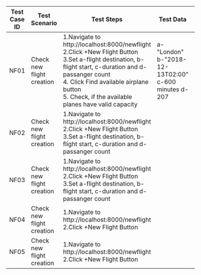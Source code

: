| Test Case ID | Test Scenario | Test Steps | Test Data | Expected Result | Actual Result | Status|
|---|---|---|---|---|---|---|
|NF01| Check new flight creation| 1.Navigate to http://localhost:8000/newflight <br> 2.Click +New Flight Button <br> 3.Set a-flight destination, b-flight start, c-duration and d-passanger count <br> 4. Click Find available airplane button <br> 5. Check, if the available planes have valid capacity | a-"London" b-"2018-12-13T02:00" c-600 minutes d-207 |
|NF02| Check new flight creation| 1.Navigate to http://localhost:8000/newflight <br> 2.Click +New Flight Button <br> 3.Set a-flight destination, b-flight start, c-duration and d-passanger count <br>|
|NF03| Check new flight creation| 1.Navigate to http://localhost:8000/newflight <br> 2.Click +New Flight Button <br> 3.Set a-flight destination, b-flight start, c-duration and d-passanger count <br>|
|NF04| Check new flight creation| 1.Navigate to http://localhost:8000/newflight <br> 2.Click +New Flight Button |
|NF05| Check new flight creation| 1.Navigate to http://localhost:8000/newflight <br> 2.Click +New Flight Button | 